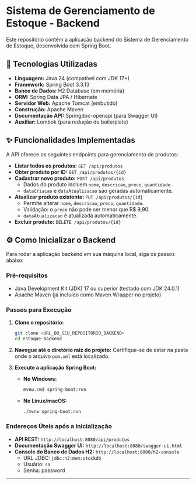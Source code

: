 # Sistema de Gerenciamento de Estoque - Backend

Este repositório contém a aplicação backend do Sistema de Gerenciamento de Estoque, desenvolvida com Spring Boot.

## 🚀 Tecnologias Utilizadas

* **Linguagem:** Java 24 (compatível com JDK 17+)
* **Framework:** Spring Boot 3.3.13
* **Banco de Dados:** H2 Database (em memória)
* **ORM:** Spring Data JPA / Hibernate
* **Servidor Web:** Apache Tomcat (embutido)
* **Construção:** Apache Maven
* **Documentação API:** Springdoc-openapi (para Swagger UI)
* **Auxiliar:** Lombok (para redução de boilerplate)

## ✨ Funcionalidades Implementadas

A API oferece os seguintes endpoints para gerenciamento de produtos:

* **Listar todos os produtos:** `GET /api/produtos`
* **Obter produto por ID:** `GET /api/produtos/{id}`
* **Cadastrar novo produto:** `POST /api/produtos`
    * Dados do produto incluem `nome`, `descricao`, `preco`, `quantidade`.
    * `dataCriacao` e `dataAtualizacao` são geradas automaticamente.
* **Atualizar produto existente:** `PUT /api/produtos/{id}`
    * Permite alterar `nome`, `descricao`, `preco`, `quantidade`.
    * Validação: o `preco` não pode ser menor que R$ 9,90.
    * `dataAtualizacao` é atualizada automaticamente.
* **Excluir produto:** `DELETE /api/produtos/{id}`

## ⚙️ Como Inicializar o Backend

Para rodar a aplicação backend em sua máquina local, siga os passos abaixo:

### Pré-requisitos

* Java Development Kit (JDK) 17 ou superior (testado com JDK 24.0.1)
* Apache Maven (já incluído como Maven Wrapper no projeto)

### Passos para Execução

1.  **Clone o repositório:**
    ```bash
    git clone <URL_DO_SEU_REPOSITORIO_BACKEND>
    cd estoque-backend
    ```
2.  **Navegue até o diretório raiz do projeto:**
    Certifique-se de estar na pasta onde o arquivo `pom.xml` está localizado.

3.  **Execute a aplicação Spring Boot:**
    * **No Windows:**
        ```bash
        mvnw.cmd spring-boot:run
        ```
    * **No Linux/macOS:**
        ```bash
        ./mvnw spring-boot:run
        ```

### Endereços Úteis após a Inicialização

* **API REST:** `http://localhost:8080/api/produtos`
* **Documentação Swagger UI:** `http://localhost:8080/swagger-ui.html`
* **Console do Banco de Dados H2:** `http://localhost:8080/h2-console`
    * URL JDBC: `jdbc:h2:mem:stockdb`
    * Usuário: `sa`
    * Senha: password

---
